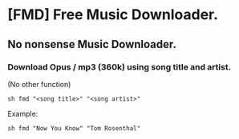# [FMD] Free Music Downloader.

## No nonsense Music Downloader.

### Download Opus / mp3 (360k) using song title and artist.
(No other function)

```
sh fmd "<song title>" "<song artist>"
```

Example:
```
sh fmd "Now You Know" "Tom Rosenthal"
```
